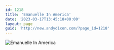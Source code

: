 ```yaml
---
id: 1218
title: 'Emanuelle In America'
date: '2023-03-17T13:45:18+00:00'
layout: page
guid: 'http://new.andydixon.com/?page_id=1218'
---
```


![Emanuelle In America](https://i0.wp.com/assets.g8x2.ldn.idrivee2-23.com/posters/Emanuelle%20In%20America%2001.jpg?w=1200&ssl=1 "Emanuelle In America")